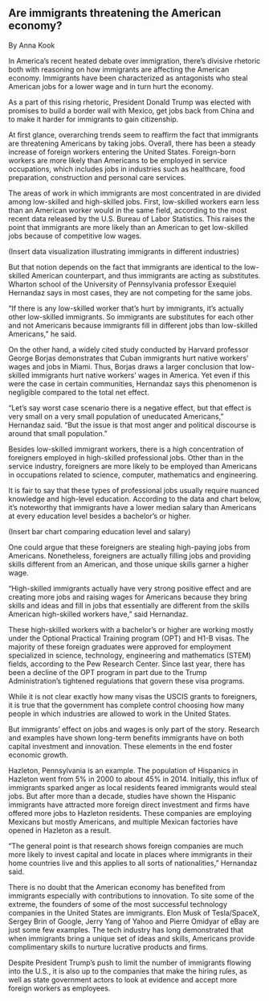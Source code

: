 ## Are immigrants threatening the American economy? 

By Anna Kook

In America’s recent heated debate over immigration, there’s divisive rhetoric both with reasoning on how immigrants are affecting the American economy. Immigrants have been characterized as antagonists who steal American jobs for a lower wage and in turn hurt the economy. 

As a part of this rising rhetoric, President Donald Trump was elected with promises to build a border wall with Mexico, get jobs back from China and to make it harder for immigrants to gain citizenship. 

At first glance, overarching trends seem to reaffirm the fact that immigrants are threatening Americans by taking jobs. Overall, there has been a steady increase of foreign workers entering the United States. Foreign-born workers are more likely than Americans to be employed in service occupations, which includes jobs in industries such as healthcare, food preparation, construction and personal care services. 

The areas of work in which immigrants are most concentrated in are divided among low-skilled and high-skilled jobs. First, low-skilled workers earn less than an American worker would in the same field, according to the most recent data released by the U.S. Bureau of Labor Statistics. This raises the point that immigrants are more likely than an American to get low-skilled jobs because of competitive low wages. 

(Insert data visualization illustrating immigrants in different industries) 

But that notion depends on the fact that immigrants are identical to the low-skilled American counterpart, and thus immigrants are acting as substitutes. Wharton school of the University of Pennsylvania professor Exequiel Hernandaz says in most cases, they are not competing for the same jobs. 

“If there is any low-skilled worker that’s hurt by immigrants, it’s actually other low-skilled immigrants. So immigrants are substitutes for each other and not Americans because immigrants fill in different jobs than low-skilled Americans,” he said.  

On the other hand, a widely cited study conducted by Harvard professor George Borjas demonstrates that Cuban immigrants hurt native workers’ wages and jobs in Miami. Thus, Borjas draws a larger conclusion that low-skilled immigrants hurt native workers’ wages in America. Yet even if this were the case in certain communities, Hernandaz says this phenomenon is negligible compared to the total net effect. 

“Let’s say worst case scenario there is a negative effect, but that effect is very small on a very small population of uneducated Americans,” Hernandaz said. “But the issue is that most anger and political discourse is around that small population.” 

Besides low-skilled immigrant workers, there is a high concentration of foreigners employed in high-skilled professional jobs. Other than in the service industry, foreigners are more likely to be employed than Americans in occupations related to science, computer, mathematics and engineering.  

It is fair to say that these types of professional jobs usually require nuanced knowledge and high-level education. According to the data and chart below, it’s noteworthy that immigrants have a lower median salary than Americans at every education level besides a bachelor’s or higher.

(Insert bar chart comparing education level and salary)  

One could argue that these foreigners are stealing high-paying jobs from Americans. Nonetheless, foreigners are actually filling jobs and providing skills different from an American, and those unique skills garner a higher wage.

“High-skilled immigrants actually have very strong positive effect and are creating more jobs and raising wages for Americans because they bring skills and ideas and fill in jobs that essentially are different from the skills American high-skilled workers have,” said Hernandaz.

These high-skilled workers with a bachelor’s or higher are working mostly under the Optional Practical Training program (OPT) and H1-B visas. The majority of these foreign graduates were approved for employment specialized in science, technology, engineering and mathematics (STEM) fields, according to the Pew Research Center. Since last year, there has been a decline of the OPT program in part due to the Trump Administration’s tightened regulations that govern these visa programs.

While it is not clear exactly how many visas the USCIS grants to foreigners, it is true that the government has complete control choosing how many people in which industries are allowed to work in the United States.

But immigrants’ effect on jobs and wages is only part of the story. Research and examples have shown long-term benefits immigrants have on both capital investment and innovation. These elements in the end foster economic growth. 

Hazleton, Pennsylvania is an example. The population of Hispanics in Hazleton went from 5% in 2000 to about 45% in 2014. Initially, this influx of immigrants sparked anger as local residents feared immigrants would steal jobs. But after more than a decade, studies have shown the Hispanic immigrants have attracted more foreign direct investment and firms have offered more jobs to Hazleton residents. These companies are employing Mexicans but mostly Americans, and multiple Mexican factories have opened in Hazleton as a result.

“The general point is that research shows foreign companies are much more likely to invest capital and locate in places where immigrants in their home countries live and this applies to all sorts of nationalities,” Hernandaz said. 

There is no doubt that the American economy has benefited from immigrants especially with contributions to innovation. To site some of the extreme, the founders of some of the most successful technology companies in the United States are immigrants. Elon Musk of Tesla/SpaceX, Sergey Brin of Google, Jerry Yang of Yahoo and Pierre Omidyar of eBay are just some few examples. The tech industry has long demonstrated that when immigrants bring a unique set of ideas and skills, Americans provide complimentary skills to nurture lucrative products and firms.

Despite President Trump’s push to limit the number of immigrants flowing into the U.S., it is also up to the companies that make the hiring rules, as well as state government actors to look at evidence and accept more foreign workers as employees. 
